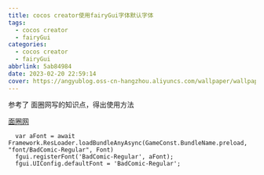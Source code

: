 ```yaml
---
title: cocos creator使用fairyGui字体默认字体
tags:
  - cocos creator
  - fairyGui
categories:
  - cocos creator
  - fairyGui
abbrlink: 5ab84984
date: 2023-02-20 22:59:14
cover: https://angyublog.oss-cn-hangzhou.aliyuncs.com/wallpaper/wallpaper_17.jpg
---
```


参考了 面圈网写的知识点，得出使用方法

[面圈网](https://www.mianshigee.com/tutorial/fairygui/ee8ab16c99157b9e.md)

```
  var aFont = await Framework.ResLoader.loadBundleAnyAsync(GameConst.BundleName.preload, "font/BadComic-Regular", Font)
  fgui.registerFont('BadComic-Regular', aFont);
  fgui.UIConfig.defaultFont = 'BadComic-Regular';
```
